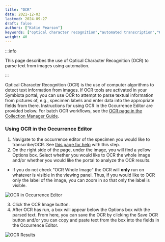 ```yaml
---
title: "OCR"
date: 2021-12-03
lastmod: 2024-09-27
draft: false
authors: ["Katie Pearson"]
keywords: ["optical character recognition","automated transcription","OCR"]
weight: 40
---
```


:::info

This page describes the use of Optical Character Recognition (OCR) to parse text from images using automation.

:::

Optical Character Recognition (OCR) is the use of computer algorithms to detect text information from images. If OCR tools are activated in your Symbiota portal, you can use OCR to attempt to parse textual information from pictures of, e.g., specimen labels and enter data into the appropriate fields from there. Instructions for using OCR in the Occurrence Editor are provided below. For batch OCR workflows, see the [OCR page in the Collection Manager Guide](/docs/Collection_Manager_Guide/batch_ocr).

### Using OCR in the Occurrence Editor
1. Navigate to the occurrence editor of the specimen you would like to transcribe/OCR. See [this page for help](/symbiota-docs/editor/edit/) with this step.
2. On the right side of the page, under the image, you will find a yellow Options box. Select whether you would like to OCR the whole image and/or whether you would like the portal to analyze the OCR results.
  * If you do not check "OCR Whole Image" the OCR will **only** run on whatever is visible in the viewing panel. Thus, if you would like to OCR only the label of the image, you can zoom in so that only the label is visible.

![OCR in Occurrence Editor](/img/occeditorwithocrbox.PNG)

3. Click the OCR Image button.
4. After OCR has run, a box will appear below the Options box with the parsed text. From here, you can save the OCR by clicking the Save OCR button and/or you can copy and paste text from the box into the fields in the Occurrence Editor.

![OCR Results](/img/occeditorwithocr.PNG)
